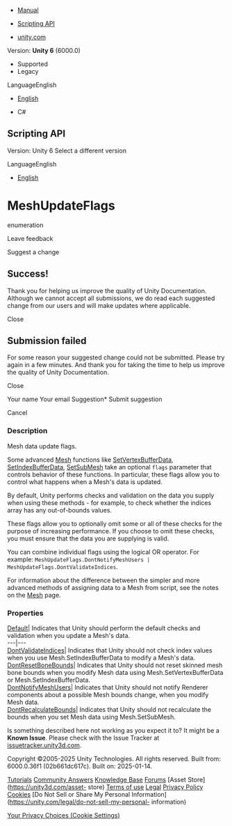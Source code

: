 [ ]()

  * [Manual](../Manual/index.html)
  * [Scripting API](../ScriptReference/index.html)

  * [unity.com](https://unity.com/)

Version: **Unity 6** (6000.0)

  * Supported
  * Legacy

LanguageEnglish

  * [English]()

  * C#

[ ](https://docs.unity3d.com)

## Scripting API

Version: Unity 6 Select a different version

LanguageEnglish

  * [English]()

# MeshUpdateFlags

enumeration

Leave feedback

Suggest a change

## Success!

Thank you for helping us improve the quality of Unity Documentation. Although
we cannot accept all submissions, we do read each suggested change from our
users and will make updates where applicable.

Close

## Submission failed

For some reason your suggested change could not be submitted. Please <a>try
again</a> in a few minutes. And thank you for taking the time to help us
improve the quality of Unity Documentation.

Close

Your name Your email Suggestion* Submit suggestion

Cancel

[ ]()

### Description

Mesh data update flags.

Some advanced [Mesh](Mesh.html) functions like
[SetVertexBufferData](Mesh.SetVertexBufferData.html),
[SetIndexBufferData](Mesh.SetIndexBufferData.html),
[SetSubMesh](Mesh.SetSubMesh.html) take an optional `flags` parameter that
controls behavior of these functions. In particular, these flags allow you to
control what happens when a Mesh's data is updated.  
  
By default, Unity performs checks and validation on the data you supply when
using these methods - for example, to check whether the indices array has any
out-of-bounds values.  
  
These flags allow you to optionally omit some or all of these checks for the
purpose of increasing performance. If you choose to omit these checks, you
must ensure that the data you are supplying is valid.  
  
You can combine individual flags using the logical OR operator. For example: `MeshUpdateFlags.DontNotifyMeshUsers | MeshUpdateFlags.DontValidateIndices`.  
  
For information about the difference between the simpler and more advanced
methods of assigning data to a Mesh from script, see the notes on the
[Mesh](Mesh.html) page.

### Properties

[Default](Rendering.MeshUpdateFlags.Default.html)| Indicates that Unity should
perform the default checks and validation when you update a Mesh's data.  
---|---  
[DontValidateIndices](Rendering.MeshUpdateFlags.DontValidateIndices.html)|
Indicates that Unity should not check index values when you use
Mesh.SetIndexBufferData to modify a Mesh's data.  
[DontResetBoneBounds](Rendering.MeshUpdateFlags.DontResetBoneBounds.html)|
Indicates that Unity should not reset skinned mesh bone bounds when you modify
Mesh data using Mesh.SetVertexBufferData or Mesh.SetIndexBufferData.  
[DontNotifyMeshUsers](Rendering.MeshUpdateFlags.DontNotifyMeshUsers.html)|
Indicates that Unity should not notify Renderer components about a possible
Mesh bounds change, when you modify Mesh data.  
[DontRecalculateBounds](Rendering.MeshUpdateFlags.DontRecalculateBounds.html)|
Indicates that Unity should not recalculate the bounds when you set Mesh data
using Mesh.SetSubMesh.  
  
Is something described here not working as you expect it to? It might be a
**Known Issue**. Please check with the Issue Tracker at
[issuetracker.unity3d.com](https://issuetracker.unity3d.com).

Copyright ©2005-2025 Unity Technologies. All rights reserved. Built from:
6000.0.36f1 (02b661dc617c). Built on: 2025-01-14.

[Tutorials](https://unity3d.com/learn) [Community
Answers](https://answers.unity3d.com) [Knowledge
Base](https://support.unity3d.com/hc/en-us)
[Forums](https://forum.unity3d.com) [Asset Store](https://unity3d.com/asset-
store) [Terms of use](https://docs.unity3d.com/Manual/TermsOfUse.html)
[Legal](https://unity.com/legal) [Privacy
Policy](https://unity.com/legal/privacy-policy)
[Cookies](https://unity.com/legal/cookie-policy) [Do Not Sell or Share My
Personal Information](https://unity.com/legal/do-not-sell-my-personal-
information)

[Your Privacy Choices (Cookie Settings)](javascript:void\(0\);)

